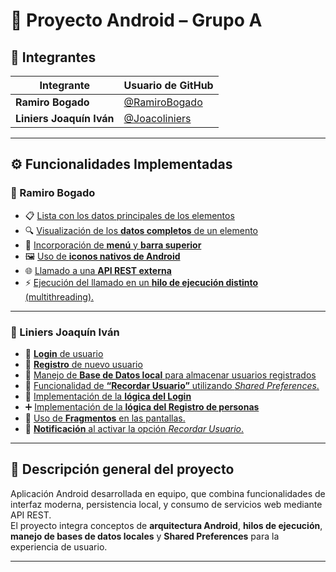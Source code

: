 # 📱 Proyecto Android – Grupo A

## 👥 Integrantes

| Integrante | Usuario de GitHub |
|-------------|------------------|
| **Ramiro Bogado** | [@RamiroBogado](https://github.com/RamiroBogado) |
| **Liniers Joaquín Iván** | [@Joacoliniers](https://github.com/Joacoliniers) |

---

## ⚙️ Funcionalidades Implementadas

### 🧩 Ramiro Bogado
- 📋 [Lista con los datos principales de los elementos](https://github.com/RamiroBogado/AppFutbol/commits/grupoA-RamiroBogado-ListaDatosPrincipales)  
- 🔍 [Visualización de los **datos completos** de un elemento](https://github.com/RamiroBogado/AppFutbol/commits/grupoA-RamiroBogado-DatoCompletoDeUnElemento)  
- 📱 [Incorporación de **menú** y **barra superior**](https://github.com/RamiroBogado/AppFutbol/commits/grupoA-RamiroBogado-menuYBarraSuperior)  
- 🖼️ [Uso de **iconos nativos de Android**](https://github.com/RamiroBogado/AppFutbol/commits/grupoA-RamiroBogado-iconosConImagenesNativas)  
- 🌐 [Llamado a una **API REST externa**](https://github.com/RamiroBogado/AppFutbol/commits/grupoA-RamiroBogado-llamadoAPIrest)  
- ⚡ [Ejecución del llamado en un **hilo de ejecución distinto** (multithreading).](https://github.com/RamiroBogado/AppFutbol/commits/grupoA-RamiroBogado-HiloEjecuci%C3%B3nDistinto/)  

---

### 🔐 Liniers Joaquín Iván
- 👤 [**Login** de usuario](https://github.com/RamiroBogado/AppFutbol/commits/grupoA-Joacoliniers-VistaLogin)  
- 📝 [**Registro** de nuevo usuario](https://github.com/RamiroBogado/AppFutbol/commits/grupoA-Joacoliniers-VistaRegistro)  
- 💾 [Manejo de **Base de Datos local** para almacenar usuarios registrados](https://github.com/RamiroBogado/AppFutbol/commits/GrupoA-JoacoLiniers-BaseDeDatosLocal)  
- 🧠 [Funcionalidad de **“Recordar Usuario”** utilizando *Shared Preferences*.](https://github.com/RamiroBogado/AppFutbol/commits/GrupoA-Joacoliniers-SharedPreferences)
- 🔄 [Implementación de la **lógica del Login**](https://github.com/RamiroBogado/AppFutbol/commits/GrupoA-Joacoliniers-LogicaLogin)  
- ➕ [Implementación de la **lógica del Registro de personas**](https://github.com/RamiroBogado/AppFutbol/commits/GrupoA-JoacoLiniers-LogicaRegistro)  
- 🧩 [Uso de **Fragmentos** en las pantallas.]()  
- 🔔 [**Notificación** al activar la opción *Recordar Usuario*.]() 

---

## 🧠 Descripción general del proyecto

Aplicación Android desarrollada en equipo, que combina funcionalidades de interfaz moderna, persistencia local, y consumo de servicios web mediante API REST.  
El proyecto integra conceptos de **arquitectura Android**, **hilos de ejecución**, **manejo de bases de datos locales** y **Shared Preferences** para la experiencia de usuario.

---
